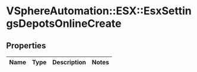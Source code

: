 # VSphereAutomation::ESX::EsxSettingsDepotsOnlineCreate

## Properties
Name | Type | Description | Notes
------------ | ------------- | ------------- | -------------


